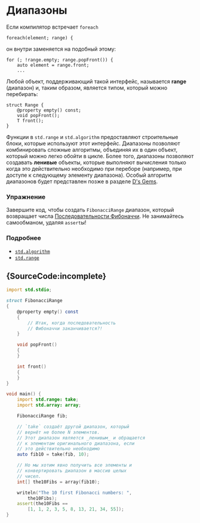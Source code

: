 # Диапазоны

Если компилятор встречает `foreach`

    foreach(element; range) {

он внутри заменяется на подобный этому:

    for (; !range.empty; range.popFront()) {
        auto element = range.front;
        ...

Любой объект, поддерживающий такой интерфейс, называется **range** (диапазон)
и, таким образом, является типом, который можно перебирать:

    struct Range {
        @property empty() const;
        void popFront();
        T front();
    }

Функции в `std.range` и `std.algorithm` предоставляют строительные блоки,
которые используют этот интерфейс. Диапазоны позволяют комбинировать сложные
алгоритмы, объединяя их в один объект, который можно легко обойти в цикле.
Более того, диапазоны позволяют создавать **ленивые** объекты, которые выполняют
вычисления только когда это действительно необходимо при переборе (например,
при доступе к следующему элементу диапазона).
Особый алгоритм диапазонов будет представлен позже в разделе [D's Gems](gems/range-algorithms).

### Упражнение

Завершите код, чтобы создать `FibonacciRange` диапазон,
который возвращает числа [Последовательности Фибоначчи](https://ru.wikipedia.org/wiki/Числа_Фибоначчи).
Не занимайтесь самообманом, удаляя `assert`ы!

### Подробнее

- [`std.algorithm`](http://dlang.org/phobos/std_algorithm.html)
- [`std.range`](http://dlang.org/phobos/std_range.html)

## {SourceCode:incomplete}

```d
import std.stdio;

struct FibonacciRange
{
    @property empty() const
    {
        // Итак, когда последовательность
        // Фибоначчи заканчивается?!
    }

    void popFront()
    {
    }

    int front()
    {
    }
}

void main() {
    import std.range: take;
    import std.array: array;

    FibonacciRange fib;

    // `take` создаёт другой диапазон, который
    // вернёт не более N элементов.
    // Этот диапазон является _ленивым_ и обращается
    // к элементам оригинального диапазона, если
    // это действительно необходимо
    auto fib10 = take(fib, 10);

    // Но мы хотим явно получить все элементы и
    // конвертировать диапазон в массив целых
    // чисел.
    int[] the10Fibs = array(fib10);

    writeln("The 10 first Fibonacci numbers: ",
        the10Fibs);
    assert(the10Fibs ==
        [1, 1, 2, 3, 5, 8, 13, 21, 34, 55]);
}
```
